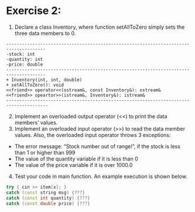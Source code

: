 # Exercise 2:

1. Declare a class Inventory,
where function setAllToZero
simply sets the three data
members to 0.

```
-------------------------------------------------------------------------------------
-stock: int                                                                         
-quantity: int
-price: double
-------------------------------------------------------------------------------------
+ Inventory(int, int, double)
+ setAllToZero(): void
<<friend>> operator<<(ostream&, const Inventory&): ostream&
<<friend>> opeartor>>(istream&, Inventory&): istream&
--------------------------------------------------------------------------------------
```
2. Implement an overloaded output operator (<<) to
print the data members’ values.
3. Implement an overloaded input operator (>>) to read the data member
values. Also, the overloaded input operator throws 3 exceptions:

- The error message: “Stock number out of range!”, if the stock
is less than 1 or higher than 999
-  The value of the quantity variable if it is less than 0
-  The value of the price variable if it is over 1000.0
4. Test your code in main function. An example execution is shown below.
``` c++
try { cin >> item[x]; }
catch (const string msg) {???}
catch (const int quantity) {???}
catch (const double price) {???}
```